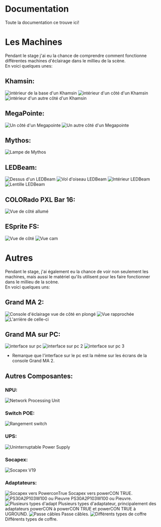 # Documentation
Toute la documentation ce trouve ici!

# Les Machines
Pendant le stage j'ai eu la chance de comprendre comment fonctionne différentes machines d'éclairage dans le millieu de la scène. </br>
En voici quelques unes:

## Khamsin:
![intérieur de la base d'un Khamsin](https://github.com/sebreilly/projet_stage_2023/blob/main/doc/photos_stage/20230504_131422.jpg)
![intérieur d'un côté d'un Khamsin](https://github.com/sebreilly/projet_stage_2023/blob/main/doc/photos_stage/20230504_134306.jpg)
![intérieur d'un autre côté d'un Khamsin](https://github.com/sebreilly/projet_stage_2023/blob/main/doc/photos_stage/20230504_134316.jpg)

## MegaPointe:
![Un côté d'un Megapointe](https://github.com/sebreilly/projet_stage_2023/blob/main/doc/photos_stage/20230508_134239.jpg)
![Un autre côté d'un Megapointe](https://github.com/sebreilly/projet_stage_2023/blob/main/doc/photos_stage/20230508_134302.jpg)

## Mythos:
![Lampe de Mythos](https://github.com/sebreilly/projet_stage_2023/blob/main/doc/photos_stage/20230508_153121.jpg)

## LEDBeam:
![Dessus d'un LEDBeam](https://github.com/sebreilly/projet_stage_2023/blob/main/doc/photos_stage/20230509_160531.jpg)
![Vol d'oiseau LEDBeam](https://github.com/sebreilly/projet_stage_2023/blob/main/doc/photos_stage/20230509_160544.jpg)
![Intérieur LEDBeam](https://github.com/sebreilly/projet_stage_2023/blob/main/doc/photos_stage/20230509_160735.jpg)
![Lentille LEDBeam](https://github.com/sebreilly/projet_stage_2023/blob/main/doc/photos_stage/20230509_160759.jpg)

## COLORado PXL Bar 16:
![Vue de côté allumé](https://github.com/sebreilly/projet_stage_2023/blob/main/doc/photos_stage/20230510_090528.jpg)

## ESprite FS:
![Vue de côté](https://github.com/sebreilly/projet_stage_2023/blob/main/doc/photos_stage/20230518_083847.jpg)
![Vue cam](https://github.com/sebreilly/projet_stage_2023/blob/main/doc/photos_stage/20230518_084015.jpg)

# Autres
Pendant le stage, j'ai également eu la chance de voir non seulement les machines, mais aussi le matériel qu'ils utilisent pour les faire fonctionner dans le millieu de la scène. </br>
En voici quelques uns:

## Grand MA 2:
![Console d'éclairage vue de côté en plongé](https://github.com/sebreilly/projet_stage_2023/blob/main/doc/photos_stage/20230516_132403.jpg)
![Vue rapprochée](https://github.com/sebreilly/projet_stage_2023/blob/main/doc/photos_stage/20230516_132441.jpg)
![L'arrière de celle-ci](https://github.com/sebreilly/projet_stage_2023/blob/main/doc/photos_stage/20230516_132451.jpg)

## Grand MA sur PC:
![interface sur pc](https://github.com/sebreilly/projet_stage_2023/blob/main/doc/photos_stage/20230508_153345.jpg)
![interface sur pc 2](https://github.com/sebreilly/projet_stage_2023/blob/main/doc/photos_stage/20230508_153352.jpg)
![interface sur pc 3](https://github.com/sebreilly/projet_stage_2023/blob/main/doc/photos_stage/20230508_153704.jpg)
- Remarque que l'interface sur le pc est la même sur les écrans de la console Grand MA 2.

## Autres Composantes:
### NPU:
![Network Processing Unit](https://github.com/sebreilly/projet_stage_2023/blob/main/doc/photos_stage/20230516_132523.jpg)

### Switch POE:
![Rangement switch](https://github.com/sebreilly/projet_stage_2023/blob/main/doc/photos_stage/20230516_132514.jpg)

### UPS:
![Uninterruptable Power Supply](https://github.com/sebreilly/projet_stage_2023/blob/main/doc/photos_stage/20230516_132614.jpg)

### Socapex:
![Socapex V19](https://github.com/sebreilly/projet_stage_2023/blob/main/doc/photos_stage/20230516_133031.jpg)

### Adaptateurs:
![Socapex vers PowerconTrue](https://github.com/sebreilly/projet_stage_2023/blob/main/doc/photos_stage/20230516_133044.jpg)
Socapex vers powerCON TRUE.
![PS30A2P103W100 ou Pieuvre](https://github.com/sebreilly/projet_stage_2023/blob/main/doc/photos_stage/20230516_133057.jpg)
PS30A2P103W100 ou Pieuvre.
![Plusieurs types d'adapt](https://github.com/sebreilly/projet_stage_2023/blob/main/doc/photos_stage/20230516_133148.jpg)
Plusieurs types d'adaptateur, principalement des adaptateurs powerCON à powerCON TRUE et powerCON TRUE à UGROUND.
![Passe câbles](https://github.com/sebreilly/projet_stage_2023/blob/main/doc/photos_stage/20230516_133157.jpg)
Passe câbles.
![Différents types de coffre](https://github.com/sebreilly/projet_stage_2023/blob/main/doc/photos_stage/20230516_133249.jpg)
Différents types de coffre.
